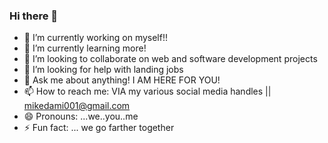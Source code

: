 ### Hi there 👋

- 🔭 I’m currently working on myself!!
- 🌱 I’m currently learning more!
- 👯 I’m looking to collaborate on web and software development projects
- 🤔 I’m looking for help with landing jobs
- 💬 Ask me about anything! I AM HERE FOR YOU!
- 📫 How to reach me: VIA my various social media handles || mikedami001@gmail.com
- 😄 Pronouns: ...we..you..me
- ⚡ Fun fact: ... we go farther together
